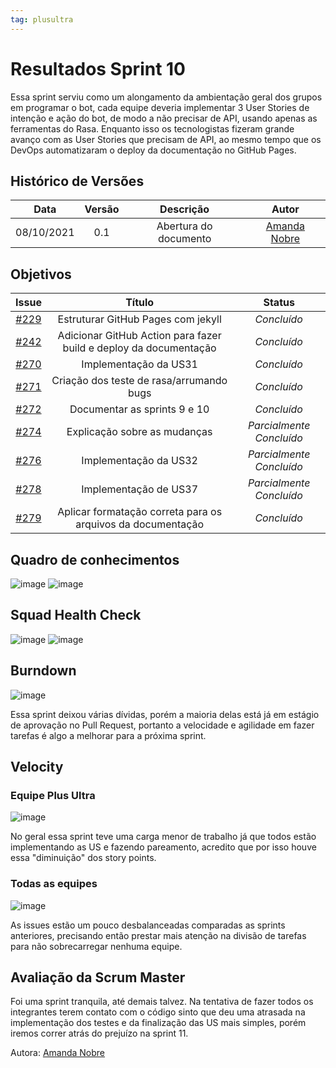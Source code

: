 ```yaml
---
tag: plusultra
---
```

# Resultados Sprint 10

Essa sprint serviu como um alongamento da ambientação geral dos grupos em programar o bot, cada equipe deveria implementar 3 User Stories de intenção e ação do bot, de modo a não precisar de API, usando apenas as ferramentas do Rasa. Enquanto isso os tecnologistas fizeram grande avanço com as User Stories que precisam de API, ao mesmo tempo que os DevOps automatizaram o deploy da documentação no GitHub Pages. 

## Histórico de Versões

| Data       | Versão | Descrição                      | Autor             |
| :--------: | :----: | :----------:                   | :---------------: |
| 08/10/2021 |  0.1   | Abertura do documento | [Amanda Nobre](https://github.com/AmandaNbr)|

## Objetivos

|  Issue  |                   Título                  |              Status             | 
|:-------:|:-----------------------------------------:|:-------------------------------:|
| [#229](https://github.com/fga-eps-mds/2021-1-Bot/issues/229) | Estruturar GitHub Pages com jekyll | _Concluído_ |
| [#242](https://github.com/fga-eps-mds/2021-1-Bot/issues/242) | Adicionar GitHub Action para fazer build e deploy da documentação | _Concluído_ |
| [#270](https://github.com/fga-eps-mds/2021-1-Bot/issues/270) | Implementação da US31 | _Concluído_ |
| [#271](https://github.com/fga-eps-mds/2021-1-Bot/issues/271) | Criação dos teste de rasa/arrumando bugs | _Concluído_ |
| [#272](https://github.com/fga-eps-mds/2021-1-Bot/issues/272) | Documentar as sprints 9 e 10 | _Concluído_ |
| [#274](https://github.com/fga-eps-mds/2021-1-Bot/issues/274) | Explicação sobre as mudanças | _Parcialmente Concluído_ |
| [#276](https://github.com/fga-eps-mds/2021-1-Bot/issues/276) | Implementação da US32 | _Parcialmente Concluído_ |
| [#278](https://github.com/fga-eps-mds/2021-1-Bot/issues/278) | Implementação de US37 | _Parcialmente Concluído_ |
| [#279](https://github.com/fga-eps-mds/2021-1-Bot/issues/279) | Aplicar formatação correta para os arquivos da documentação | _Concluído_ |

## Quadro de conhecimentos

![image](https://user-images.githubusercontent.com/44625056/136671282-b1bb6e1f-fd6d-4a2a-8fee-d67d6ff5cb1c.png)
![image](https://user-images.githubusercontent.com/44625056/133852493-a062d35b-9892-4e88-a3c1-142637f31057.png)

## Squad Health Check

![image](https://user-images.githubusercontent.com/44625056/136671288-f1162ac2-cf39-4f87-bf5d-37783ba52aa4.png)
![image](https://user-images.githubusercontent.com/44625056/133852652-dc0871bb-ebc4-46d5-a851-0f81853e5c25.png)

## Burndown

![image](https://user-images.githubusercontent.com/44625056/136671347-43777013-c8db-4bfa-a7f3-4306d6058e6b.png)

Essa sprint deixou várias dívidas, porém a maioria delas está já em estágio de aprovação no Pull Request, portanto a velocidade e agilidade em fazer tarefas é algo a melhorar para a próxima sprint.

## Velocity 

### Equipe Plus Ultra

![image](https://user-images.githubusercontent.com/44625056/136671394-71a5d2c4-e041-454a-aedf-25836253237d.png)

No geral essa sprint teve uma carga menor de trabalho já que todos estão implementando as US e fazendo pareamento, acredito que por isso houve essa "diminuição" dos story points.

### Todas as equipes

![image](https://user-images.githubusercontent.com/44625056/136671369-3090110f-840c-479e-8489-42b92cdaba0e.png)

As issues estão um pouco desbalanceadas comparadas as sprints anteriores, precisando então prestar mais atenção na divisão de tarefas para não sobrecarregar nenhuma equipe.

## Avaliação da Scrum Master

Foi uma sprint tranquila, até demais talvez. Na tentativa de fazer todos os integrantes terem contato com o código sinto que deu uma atrasada na implementação dos testes e da finalização das US mais simples, porém iremos correr atrás do prejuízo na sprint 11.

Autora: [Amanda Nobre](https://github.com/AmandaNbr)